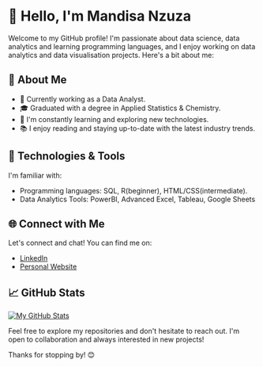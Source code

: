 # 👋 Hello, I'm Mandisa Nzuza

Welcome to my GitHub profile! I'm passionate about data science, data analytics and learning programming languages, and I enjoy working on data analytics and data visualisation projects. Here's a bit about me:

## 🚀 About Me

- 💼 Currently working as a Data Analyst.
- 🎓 Graduated with a degree in Applied Statistics & Chemistry.
- 🌱 I'm constantly learning and exploring new technologies.
- 📚 I enjoy reading and staying up-to-date with the latest industry trends.

## 🔧 Technologies & Tools

I'm familiar with:

- Programming languages: SQL, R(beginner), HTML/CSS(intermediate).
- Data Analytics Tools: PowerBI, Advanced Excel, Tableau, Google Sheets

## 🌐 Connect with Me

Let's connect and chat! You can find me on:

- [LinkedIn](https://www.linkedin.com/in/mandisa-nzuza-9a2a38232/)
- [Personal Website](https://mandisa-nzuza-bio.netlify.app/)

## 📈 GitHub Stats

[![My GitHub Stats]("https://github-readme-stats.vercel.app/api?MandisaNzuza"=your-"https://github.com/MandisaNzuza"&show_icons=true&hide=contribs)]("https://github.com/MandisaNzuza")

Feel free to explore my repositories and don't hesitate to reach out. I'm open to collaboration and always interested in new projects!

Thanks for stopping by! 😊


